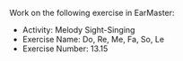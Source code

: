 Work on the following exercise in EarMaster:
- Activity: Melody Sight-Singing
- Exercise Name: Do, Re, Me, Fa, So, Le
- Exercise Number: 13.15
